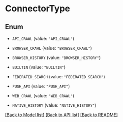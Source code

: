 # ConnectorType

## Enum


* `API_CRAWL` (value: `"API_CRAWL"`)

* `BROWSER_CRAWL` (value: `"BROWSER_CRAWL"`)

* `BROWSER_HISTORY` (value: `"BROWSER_HISTORY"`)

* `BUILTIN` (value: `"BUILTIN"`)

* `FEDERATED_SEARCH` (value: `"FEDERATED_SEARCH"`)

* `PUSH_API` (value: `"PUSH_API"`)

* `WEB_CRAWL` (value: `"WEB_CRAWL"`)

* `NATIVE_HISTORY` (value: `"NATIVE_HISTORY"`)


[[Back to Model list]](../README.md#documentation-for-models) [[Back to API list]](../README.md#documentation-for-api-endpoints) [[Back to README]](../README.md)


